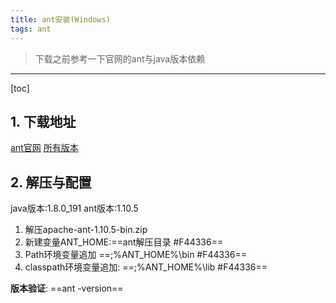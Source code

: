 ```yaml
---
title: ant安装(Windows)
tags: ant
---
```


> 下载之前参考一下官网的ant与java版本依赖
> 
----------



[toc]

## 1. 下载地址

[ant官网](http://ant.apache.org/)
[所有版本](https://www.apache.org/dist/ant/binaries/)

## 2. 解压与配置

java版本:1.8.0_191
ant版本:1.10.5

1. 解压apache-ant-1.10.5-bin.zip 
2. 新建变量ANT_HOME:==ant解压目录 #F44336==
3. Path环境变量追加
==;%ANT_HOME%\bin #F44336==
4. classpath环境变量追加:
==;%ANT_HOME%\lib #F44336==

**版本验证**: ==ant -version==